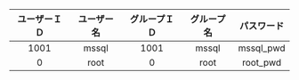 |ユーザーＩＤ|ユーザー名|グループＩＤ|グループ名|パスワード|
|:-:|:-:|:-:|:-:|:-:|
|1001|mssql|1001|mssql|mssql_pwd|
|0|root|0|root|root_pwd|
